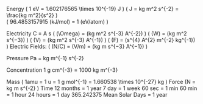 Energy
	\(	1 eV = 1.602176565 \times 10^{-19} J	\)
	\(	J = kg m^2 s^{-2} = \frac{kg m^2}{s^2}	\)		
	\(	96.4853157915 (kJ/mol) = 1 (eV/atom) 	\)		

Electricity
	C = A s
	\( (\Omega) = (kg m^2 s^{-3} A^{-2}) \)
	\( (W) = (kg m^2 s^{−3}) \)
	\( (V) = (kg m^2 s^{-3} A^{-1}) \)
	\( (F) = (s^{4} A^{2} m^{-2} kg^{-1}) \)
	Electric Fields: \( (N/C) = (V/m) =  (kg m s^{−3} A^{−1}) \)
	
Pressure
	Pa = kg m^{-1} s^{-2}

Concentration
	1 g cm^{-3} = 1000 kg m^{-3}

Mass
	\( 1amu = 1 u = 1 g mol^{-1} = 1.660538 \times 10^{-27} kg \)
Force
	\(N = kg m s^{-2} \)
Time
	12 months = 1 year
	7 day = 1 week
	60 sec = 1 min
	60 min = 1 hour
	24 hours = 1 day
	365.242375 Mean Solar Days = 1 year